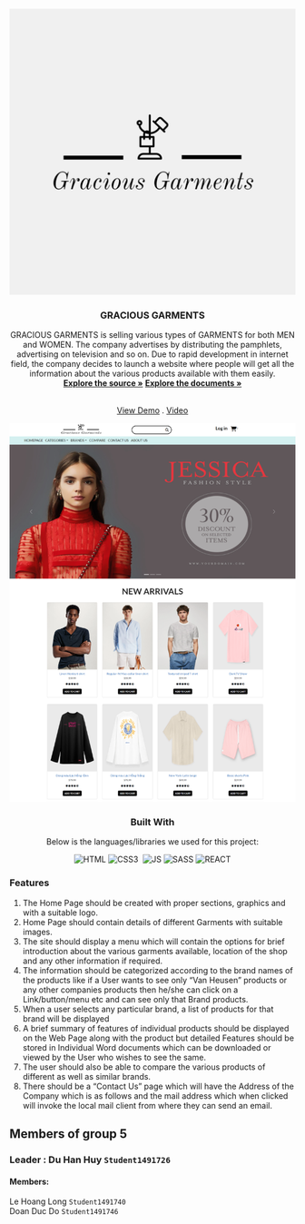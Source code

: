 <a  name="readme-top"></a>
  
<!-- GRACIOUS GARMENTS -->

<br  />

<div  align="center">


<img  src="./src/components/Header/Gracious Garments-logos/Gracious Garments-logos.jpeg"  alt="Logo"  width="768px"  height="auto">

</a>

  

<h3  align="center">GRACIOUS GARMENTS</h3>

  GRACIOUS GARMENTS is selling various types of GARMENTS for both MEN and WOMEN. The company advertises by distributing the pamphlets, advertising on television and so on. Due to rapid development in internet field, the company decides to launch a website where people will get all the information about the various products available with them easily.
  <br  />
  <a  href="https://github.com/dddo1901/dddo1901.github.io.git"><strong>Explore the source »</strong></a>
  <a  href="https://github.com/dddo1901/dddo1901.github.io/tree/e95ccdc67ab984efcd0fc49403cab07af0b92a76/documents" target="_blank"><strong>Explore the documents »</strong></a>

  <br  /><a  href="https://dddo1901-github-io-git-main-doanducdos-projects.vercel.app/" target="_blank">View Demo</a>  . <a  href="https://youtu.be/-6b57JYreSc" target="_blank">Video</a>

<img  src="https://github.com/dddo1901/dddo1901.github.io/blob/fa834706c17b17690f1583569f9829d80d726fd4/src/components/assets/images/GRACOIUS_GRAMENTS_vercel.png"  alt="Logo"  width="768px"  height="auto">

  ### Built With
  Below is the languages/libraries we used for this project:


  
  

![HTML]&nbsp;![CSS3] &nbsp;![JS]&nbsp;![SASS]&nbsp;![REACT]
<div  align="left">



  
### Features </br>
<ol>
<li>
The Home Page should be created with proper sections, graphics and with a suitable logo.</br>
</li>
<li>
Home Page should contain details of different Garments with suitable images.  </br>
</li>
<li>
The site should display a menu which will contain the options for brief introduction about the various garments available, location of the shop and any other information if required.</br>
</li>
<li>
The information should be categorized according to the brand names of the products like if a User wants to see only “Van Heusen” products or any other companies products then he/she can click on a Link/button/menu etc and can see only that Brand products.</br>
</li>
<li>
When a user selects any particular brand, a list of products for that brand will be displayed</br>
</li>
<li>
A brief summary of features of individual products should be displayed on the Web Page along with the product but detailed Features should be stored in Individual Word documents which can be downloaded or viewed by the User who wishes to see the same.</br>
</li>
<li>
The user should also be able to compare the various products of different as well as similar brands.</br>
</li>
<li>
There should be a “Contact Us” page which will have the Address of the Company which is as follows and the mail address which when clicked will invoke the local mail client from where they can send an email.</br>
</ol>

 ## Members of group 5
 ### Leader : Du Han Huy `Student1491726`
#### Members:
Le Hoang Long `Student1491740` </br>
Doan Duc Do `Student1491746` </br>


















[HTML]:https://img.shields.io/badge/HTML5-E34F26?style=for-the-badge&logo=html5&logoColor=white
[CSS3]:https://img.shields.io/badge/CSS3-1572B6?style=for-the-badge&logo=css3&logoColor=white
[JS]:https://img.shields.io/badge/JavaScript-F7DF1E?style=for-the-badge&logo=javascript&logoColor=black
[SASS]:https://img.shields.io/badge/Sass-CC6699?style=for-the-badge&logo=sass&logoColor=white
[REACT]:https://img.shields.io/badge/React-20232A?style=for-the-badge&logo=react&logoColor=61DAFB
